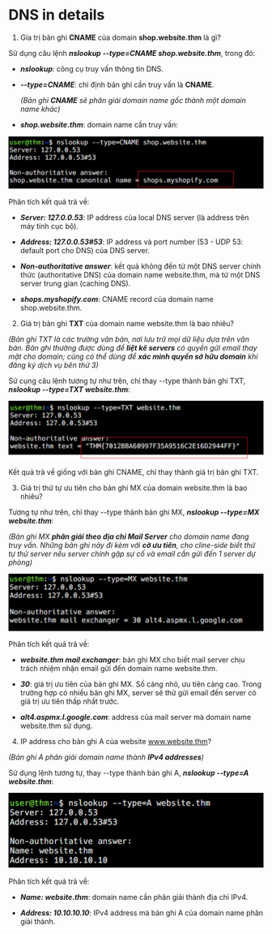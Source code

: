 # DNS in details

1. Gía trị bản ghi **CNAME** của domain **shop.website.thm** là gì?

Sử dụng câu lệnh ***nslookup --type=CNAME shop.website.thm***, trong đó: 

- ***nslookup***: công cụ truy vấn thông tin DNS.

- ***--type=CNAME***: chỉ định bản ghi cần truy vấn là **CNAME**.

    *(Bản ghi **CNAME** sẽ phân giải domain name gốc thành một domain name khác)*

- ***shop.website.thm***: domain name cần truy vấn: 

![img](https://github.com/DucThinh47/TryHackMe/blob/main/Web_Fundamental/How_The_Web_Works/images/image.png?raw=true)

Phân tích kết quả trả về: 

- ***Server: 127.0.0.53***: IP address của local DNS server (là address trên máy tính cục bộ).

- ***Address: 127.0.0.53#53***: IP address và port number (53 - UDP 53: default port cho DNS) của DNS server.

- ***Non-authoritative answer***: kết quả không đến từ một DNS server chính thức (authoritative DNS) của domain name website.thm, mà từ một DNS server trung gian (caching DNS).

- ***shops.myshopify.com***: CNAME record của domain name shop.website.thm.

2. Giá trị bản ghi **TXT** của domain name website.thm là bao nhiêu? 

*(Bản ghi TXT là các trường văn bản, nơi lưu trữ mọi dữ liệu dựa trên văn bản. Bản ghi thường được dùng để **liệt kê servers** có quyền gửi email thay mặt cho domain; cũng có thể dùng để **xác minh quyền sở hữu domain** khi đăng ký dịch vụ bên thứ 3)*

Sử cụng câu lệnh tương tự như trên, chỉ thay --type thành bản ghi TXT, ***nslookup --type=TXT website.thm***:

![img](https://github.com/DucThinh47/TryHackMe/blob/main/Web_Fundamental/How_The_Web_Works/images/image1.png?raw=true)

Kết quả trả về giống với bản ghi CNAME, chỉ thay thành giá trị bản ghi TXT.

3. Giá trị thứ tự ưu tiên cho bản ghi MX của domain website.thm là bao nhiêu? 

Tương tự như trên, chỉ thay --type thành bản ghi MX, ***nslookup --type=MX website.thm***:

*(Bản ghi MX **phân giải theo địa chỉ Mail Server** cho domain name đang truy vấn. Những bản ghi này đi kèm với **cờ ưu tiên**, cho cline-side biết thứ tự thử server nếu server chính gặp sự cố và email cần gửi đến 1 server dự phòng)*

![img](https://github.com/DucThinh47/TryHackMe/blob/main/Web_Fundamental/How_The_Web_Works/images/image2.png?raw=true)

Phân tích kết quả trả về:

- ***website.thm mail exchanger***: bản ghi MX cho biết mail server chịu trách nhiệm nhận email gửi đến domain name website.thm.

- ***30***: giá trị ưu tiên của bản ghi MX. Số càng nhỏ, ưu tiên càng cao. Trong trường hợp có nhiều bản ghi MX, server sẽ thử gửi email đến server có giá trị ưu tiên thấp nhất trước.

- ***alt4.aspmx.l.google.com***: address của mail server mà domain name website.thm sử dụng.

4. IP address cho bản ghi A của website www.website.thm? 

*(Bản ghi A phân giải domain name thành **IPv4 addresses**)*

Sử dụng lệnh tương tự, thay --type thành bản ghi A, ***nslookup --type=A website.thm***: 

![img](https://github.com/DucThinh47/TryHackMe/blob/main/Web_Fundamental/How_The_Web_Works/images/image3.png?raw=true)

Phân tích kết quả trả về: 

- ***Name: website.thm***: domain name cần phân giải thành địa chỉ IPv4.

- ***Address: 10.10.10.10***: IPv4 address mà bản ghi A của domain name phân giải thành.












